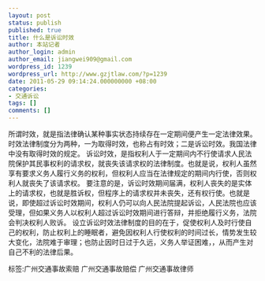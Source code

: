 ```yaml
---
layout: post
status: publish
published: true
title: 什么是诉讼时效
author: 本站记者
author_login: admin
author_email: jiangwei909@gmail.com
wordpress_id: 1239
wordpress_url: http://www.gzjtlaw.com/?p=1239
date: 2011-05-29 09:14:24.000000000 +08:00
categories:
- 交通诉讼
tags: []
comments: []
---
```

 所谓时效，就是指法律确认某种事实状态持续存在一定期间便产生一定法律效果。时效法律制度分为两种，一为取得时效，也称占有时效；二是诉讼时效。我国法律中没有取得时效的规定。  诉讼时效，是指权利人于一定期间内不行使请求人民法院保护其民事权利的请求权，就丧失该请求权的法律制度。也就是说，权利人虽然享有要求义务人履行义务的权利，但权利人应当在法律规定的期间内行使，否则权利人就丧失了该请求权。  要注意的是，诉讼时效期间届满，权利人丧失的是实体上的请求权，也就是胜诉权，但程序上的请求权并未丧失，还有权行使。也就是说，即使超过诉讼时效期间，权利人仍可以向人民法院提起诉讼，人民法院也应该受理，但如果义务人以权利人超过诉讼时效期间进行答辩，并拒绝履行义务，法院会判决权利人败诉。  设立诉讼时效法律制度的目的在于，促使权利人及时行使自己的权利，防止权利上的睡眠者，避免因权利人行使权利的时间过长，情势发生较大变化，法院难于审理；也防止因时日过于久远，义务人举证困难，，从而产生对自己不利的法律后果。标签:广州交通事故索赔 广州交通事故赔偿 广州交通事故律师
